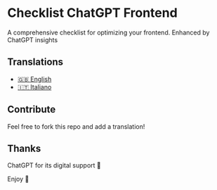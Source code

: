 # Checklist ChatGPT Frontend

A comprehensive checklist for optimizing your frontend. Enhanced by ChatGPT insights

## Translations

- [🇬🇧 English](/en/CHECKLIST.md)
- [🇮🇹 Italiano](/it/CHECKLIST.md)

## Contribute
Feel free to fork this repo and add a translation!

## Thanks

ChatGPT for its digital support :robot:	

Enjoy :punch:
